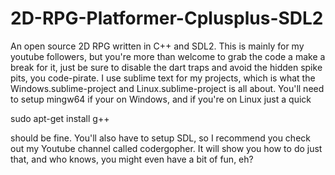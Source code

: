 # 2D-RPG-Platformer-Cplusplus-SDL2
An open source 2D RPG written in C++ and SDL2. This is mainly for my youtube followers, but you're more than welcome to grab the code a make a break for it, just be sure to disable the dart traps and avoid the hidden spike pits, you code-pirate. I use sublime text for my projects, which is what the Windows.sublime-project and Linux.sublime-project is all about. 
You'll need to setup mingw64 if your on Windows, and if you're on Linux just a quick 

sudo apt-get install g++ 

should be fine. You'll also have to setup SDL, so I recommend you check out my Youtube channel called codergopher. It will show you how to do just that, and who knows, you might even have a bit of fun, eh?
